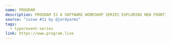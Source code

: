 ```yaml
---
name: PROGRAM
description: PROGRAM IS A SOFTWARE WORKSHOP SERIES EXPLORING NEW FRONTIERS OF CODE & CREATIVITY.
source: "issue #11 by @jordyarms"
tags:
  - type/event-series
link: https://www.program.live
---
```


